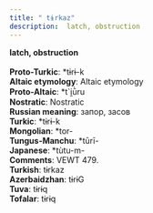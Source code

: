 ```yaml
---
title: " tɨrkaz"
description:  latch, obstruction
---
```

<p data-pagefind-weight="0.5">
<strong> latch, obstruction</strong><br><br>
<strong>Proto-Turkic</strong>:  *tɨrɨ-k<br>
<strong>Altaic etymology</strong>:  Altaic etymology<br>
<strong> Proto-Altaic</strong>:  *t`i̯ū̀ru<br>
<strong>Nostratic</strong>:  Nostratic<br>
<strong>Russian meaning</strong>:  запор, засов<br>
<strong>Turkic</strong>:  *tɨrɨ-k<br>
<strong>Mongolian</strong>:  *tor-<br>
<strong>Tungus-Manchu</strong>:  *tūrī-<br>
<strong>Japanese</strong>:  *tùtu-m-<br>
<strong>Comments</strong>:  VEWT 479.<br>
<strong>Turkish</strong>:  tɨrkaz<br>
<strong>Azerbaidzhan</strong>:  tɨrɨG<br>
<strong>Tuva</strong>:  tɨrɨq<br>
<strong>Tofalar</strong>:  tɨrɨq<br>

</p>
